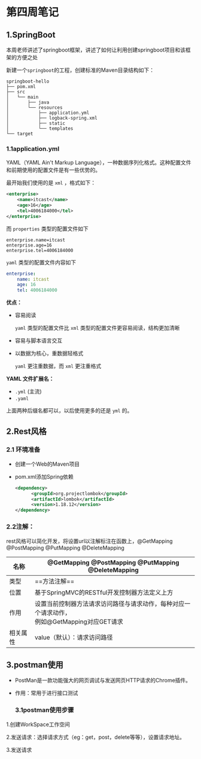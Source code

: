 # 第四周笔记

## 1.SpringBoot

本周老师讲述了springboot框架，讲述了如何让利用创建springboot项目和该框架的方便之处

新建一个`springboot`的工程，创建标准的Maven目录结构如下：

```
springboot-hello
├── pom.xml
├── src
│   └── main
│       ├── java
│       └── resources
│           ├── application.yml
│           ├── logback-spring.xml
│           ├── static
│           └── templates
└── target
```

### 1.1application.yml

YAML（YAML Ain't Markup Language），一种数据序列化格式。这种配置文件和前期使用的配置文件是有一些优势的。

最开始我们使用的是 `xml` ，格式如下：

```xml
<enterprise>
    <name>itcast</name>
    <age>16</age>
    <tel>4006184000</tel>
</enterprise>
```

而 `properties` 类型的配置文件如下

```properties
enterprise.name=itcast
enterprise.age=16
enterprise.tel=4006184000
```

`yaml` 类型的配置文件内容如下

```yaml
enterprise:
	name: itcast
	age: 16
	tel: 4006184000
```

**优点：**

* 容易阅读

  `yaml` 类型的配置文件比 `xml` 类型的配置文件更容易阅读，结构更加清晰

* 容易与脚本语言交互

* 以数据为核心，重数据轻格式

  `yaml` 更注重数据，而 `xml` 更注重格式

**YAML 文件扩展名：**

* `.yml` (主流)
* `.yaml`

上面两种后缀名都可以，以后使用更多的还是 `yml` 的。

## 2.Rest风格

### 2.1 环境准备

- 创建一个Web的Maven项目

- pom.xml添加Spring依赖

  ```xml
  <dependency>
  		<groupId>org.projectlombok</groupId>
  		<artifactId>lombok</artifactId>
  		<version>1.18.12</version>
  </dependency>
  ```

### 2.2注解：

rest风格可以简化开发，将设置url以注解标注在函数上，@GetMapping @PostMapping @PutMapping @DeleteMapping

| 名称     | @GetMapping @PostMapping @PutMapping @DeleteMapping          |
| -------- | ------------------------------------------------------------ |
| 类型     | ==方法注解==                                                 |
| 位置     | 基于SpringMVC的RESTful开发控制器方法定义上方                 |
| 作用     | 设置当前控制器方法请求访问路径与请求动作，每种对应一个请求动作，<br/>例如@GetMapping对应GET请求 |
| 相关属性 | value（默认）：请求访问路径                                  |

## 3.postman使用

* PostMan是一款功能强大的网页调试与发送网页HTTP请求的Chrome插件。

* 作用：常用于进行接口测试

  ### 3.1postman使用步骤

1.创建WorkSpace工作空间

2.发送请求：选择请求方式（eg：get，post，delete等等），设置请求地址。

3.发送请求